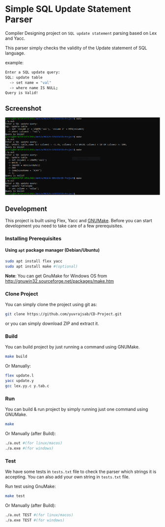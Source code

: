 # Simple SQL Update Statement Parser

Compiler Designing project on `SQL update statement` parsing based on Lex and Yacc.

This parser simply checks the validity of the Update statement of SQL language.

example:

```bash
Enter a SQL update query:
SQL: update table
  -> set name = "val"  
  -> where name IS NULL;
Query is Valid!
```

## Screenshot

![screenshot](https://github.com/yuvrajsab/CD-Project/blob/master/image.PNG)

## Development

This project is built using Flex, Yacc and [GNUMake](https://www.gnu.org/software/make/).
Before you can start development you need to take care of a few prerequisites.

### Installing Prerequisites

#### Using `apt` package manager (Debian/Ubuntu)

```bash
sudo apt install flex yacc 
sudo apt install make #(optional)
```

**Note**: You can get GnuMake for Windows OS from http://gnuwin32.sourceforge.net/packages/make.htm

### Clone Project

You can simply clone the project using git as:

```bash
git clone https://github.com/yuvrajsab/CD-Project.git
```
or you can simply download ZIP and extract it.

### Build

You can build project by just running a command using GNUMake.

```bash
make build
```

Or Manually:

```bash
flex update.l
yacc update.y
gcc lex.yy.c y.tab.c
```

### Run

You can build & run project by simply running just one command using GNUMake.

```bash
make
```

Or Manually (after Build):

```bash
./a.out #(for linux/macos)
./a.exe #(for windows)
```

### Test

We have some tests in `tests.txt` file to check the parser which strings it is accepting. You can also add your own string in `tests.txt` file.

Run test using GnuMake:

```bash
make test
```

Or Manually (after Build):

```bash
./a.out TEST #(for linux/macos)
./a.exe TEST #(for windows)
```

